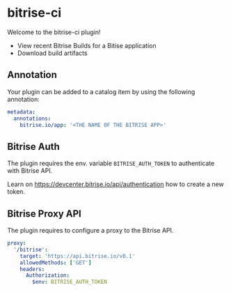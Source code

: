 # bitrise-ci

Welcome to the bitrise-ci plugin!

- View recent Bitrise Builds for a Bitise application
- Download build artifacts

## Annotation

Your plugin can be added to a catalog item by using the following annotation:

```yaml
metadata:
  annotations:
    bitrise.io/app: '<THE NAME OF THE BITRISE APP>'
```

## Bitrise Auth

The plugin requires the env. variable `BITRISE_AUTH_TOKEN` to authenticate with Bitrise API.

Learn on https://devcenter.bitrise.io/api/authentication how to create a new token.

## Bitrise Proxy API

The plugin requires to configure a proxy to the Bitrise API.

```yaml
proxy:
  '/bitrise':
    target: 'https://api.bitrise.io/v0.1'
    allowedMethods: ['GET']
    headers:
      Authorization:
        $env: BITRISE_AUTH_TOKEN
```
